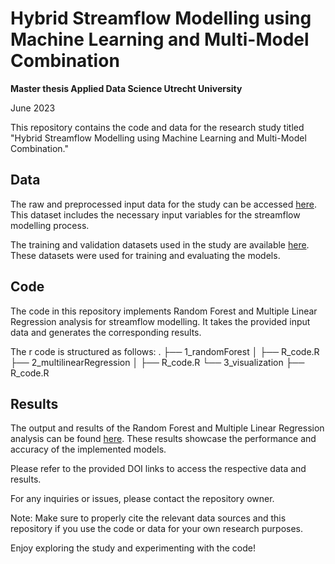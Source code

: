# Hybrid Streamflow Modelling using Machine Learning and Multi-Model Combination
**Master thesis Applied Data Science Utrecht University** 

June 2023

This repository contains the code and data for the research study titled "Hybrid Streamflow Modelling using Machine Learning and Multi-Model Combination." 

## Data

The raw and preprocessed input data for the study can be accessed [here](https://doi.org/10.5281/zenodo.8097461). This dataset includes the necessary input variables for the streamflow modelling process.

The training and validation datasets used in the study are available [here](https://doi.org/10.5281/zenodo.8092323). These datasets were used for training and evaluating the models.

## Code

The code in this repository implements Random Forest and Multiple Linear Regression analysis for streamflow modelling. It takes the provided input data and generates the corresponding results.

The r code is structured as follows:
.
├── 1_randomForest
│   ├── R_code.R
├── 2_multilinearRegression
│   ├── R_code.R
└── 3_visualization
    ├── R_code.R


## Results

The output and results of the Random Forest and Multiple Linear Regression analysis can be found [here](https://doi.org/10.5281/zenodo.8097495). These results showcase the performance and accuracy of the implemented models.

Please refer to the provided DOI links to access the respective data and results.

For any inquiries or issues, please contact the repository owner.

Note: Make sure to properly cite the relevant data sources and this repository if you use the code or data for your own research purposes.

Enjoy exploring the study and experimenting with the code!
